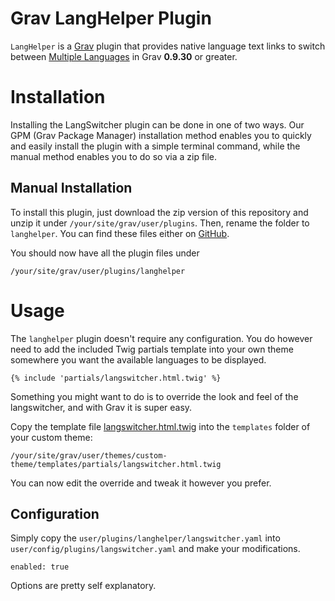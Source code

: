 # Grav LangHelper Plugin

`LangHelper` is a [Grav](http://github.com/getgrav/grav) plugin that provides native language text links to switch between [Multiple Languages](http://learn.getgrav.org/content/multi-language) in Grav **0.9.30** or greater.

# Installation

Installing the LangSwitcher plugin can be done in one of two ways. Our GPM (Grav Package Manager) installation method enables you to quickly and easily install the plugin with a simple terminal command, while the manual method enables you to do so via a zip file.

## Manual Installation

To install this plugin, just download the zip version of this repository and unzip it under `/your/site/grav/user/plugins`. Then, rename the folder to `langhelper`. You can find these files either on [GitHub](https://github.com/mazaka/grav-plugin-langhelper).

You should now have all the plugin files under

    /your/site/grav/user/plugins/langhelper

# Usage

The `langhelper` plugin doesn't require any configuration. You do however need to add the included Twig partials template into your own theme somewhere you want the available languages to be displayed.

```
{% include 'partials/langswitcher.html.twig' %}
```

Something you might want to do is to override the look and feel of the langswitcher, and with Grav it is super easy.

Copy the template file [langswitcher.html.twig](templates/partials/langswitcher.html.twig) into the `templates` folder of your custom theme:

```
/your/site/grav/user/themes/custom-theme/templates/partials/langswitcher.html.twig
```

You can now edit the override and tweak it however you prefer.

## Configuration

Simply copy the `user/plugins/langhelper/langswitcher.yaml` into `user/config/plugins/langswitcher.yaml` and make your modifications.

```
enabled: true
```

Options are pretty self explanatory.

